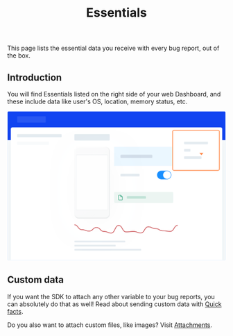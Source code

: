 ﻿---
id: essentials
title: Essentials
---
This page lists the essential data you receive with every bug report, out of the box.

## Introduction
You will find Essentials listed on the right side of your web Dashboard, and these include data like user's OS, location, memory status, etc.

![Essentials screen](../assets/essentials_screen.png)

## Custom data
If you want the SDK to attach any other variable to your bug reports, you can absolutely do that as well! Read about sending custom data with [Quick facts](react/quick-facts.md).

Do you also want to attach custom files, like images? Visit [Attachments](react/attachments.md).
